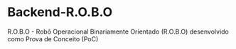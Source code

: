 # Backend-R.O.B.O
R.O.B.O - Robô Operacional Binariamente Orientado (R.O.B.O) desenvolvido como Prova de Conceito (PoC)
